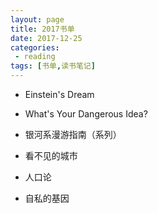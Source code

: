 ```yaml
---
layout: page
title: 2017书单
date: 2017-12-25
categories:
 - reading
tags: [书单,读书笔记]
---
```


- Einstein's Dream

- What's Your Dangerous Idea?

- 银河系漫游指南（系列）

- 看不见的城市

- 人口论

- 自私的基因

